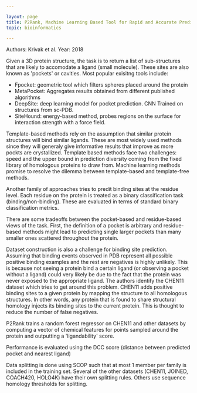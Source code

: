 ```yaml
---

layout: page
title: P2Rank, Machine Learning Based Tool for Rapid and Accurate Prediction of Ligand Binding Sites from Protein Structure
topic: bioinformatics

---
```


Authors: Krivak et al.
Year: 2018

Given a 3D protein structure, the task is to return a list of sub-structures that are likely to accomodate a ligand (small molecule).
These sites are also known as 'pockets' or cavities.
Most popular exisitng tools include:

* Fpocket: geometric tool which filters spheres placed around the protein
* MetaPocket: Aggregates results obtained from different published algorithms
* DeepSite: deep learning model for pocket prediction. CNN Trained on structures from sc-PDB.
* SiteHound: energy-based method, probes regions on the surface for interaction strength with a force field.

Template-based methods rely on the assumption that similar protein structures will bind similar ligands.
These are most widely used methods since they will generaly give informative results that improve as more pockts are crystallized.
Template based methods face two challenges: speed and the upper bound in prediction diversity coming from the fixed library of homologous proteins to draw from.
Machine learning methods promise to resolve the dilemma between template-based and template-free methods.

Another family of approaches tries to predit binding sites at the residue level.
Each residue on the protein is treated as a binary classification task (binding/non-binding).
These are evaluated in terms of standard binary classification metrics.

There are some tradeoffs between the pocket-based and residue-based views of the task.
First, the definition of a pocket is arbitrary and residue-based methods might lead to predicting single larger pockets than many smaller ones scattered throughout the protein.

Dataset construction is also a challenge for binding site prediction.
Assuming that binding events observed in PDB represent all possible positive binding examples and the rest are negatives is highly unlikely.
This is because not seeing a protein bind a certain ligand (or observing a pocket without a ligand) could very likely be due to the fact that the protein was never exposed to the appropriate ligand.
The authors identify the CHEN11 dataset which tries to get around this problem.
CHEN11 adds positive binding sites to a given protein by mapping the structure to all homologous structures.
In other words, any protein that is found to share structural homology injects its binding sites to the current protein.
This is thought to reduce the number of false negatives.

P2Rank trains a random forest regressor on CHEN11 and other datasets by computing a vector of chemical features for points sampled around the protein and outputting a 'ligandability' score.

Performance is evaluated using the DCC score (distance between predicted pocket and nearest ligand)

Data splitting is done using SCOP such that at most 1 member per family is included in the training set. Several of the other datasets (CHEN11, JOINED, COACH420, HOLO4K) have their own splitting rules.
Others use sequence homology thresholds for splitting.


